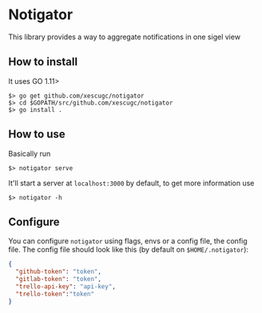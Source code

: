 # Notigator

This library provides a way to aggregate notifications in one sigel view

## How to install

It uses GO 1.11>

```
$> go get github.com/xescugc/notigator
$> cd $GOPATH/src/github.com/xescugc/notigator
$> go install .
```

## How to use

Basically run 

```
$> notigator serve
```

It'll start a server at `localhost:3000` by default, to get more information use

```
$> notigator -h
```

## Configure

You can configure `notigator` using flags, envs or a config file, the config file. The config file should look like this (by default on `$HOME/.notigator`):

```json
{
  "github-token": "token",
  "gitlab-token": "token",
  "trello-api-key": "api-key",
  "trello-token":"token"
}
```
